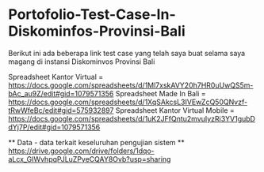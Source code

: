 # Portofolio-Test-Case-In-Diskominfos-Provinsi-Bali
Berikut ini ada beberapa link test case yang telah saya buat selama saya magang di instansi Diskominvos Provinsi Bali

Spreadsheet Kantor Virtual = https://docs.google.com/spreadsheets/d/1Ml7xskAVY20h7HR0uUwQS5m-bAc_au9Z/edit#gid=1079571356
Spreadsheet Made In Bali = https://docs.google.com/spreadsheets/d/1XqSAkcsL3IVEwZcQ50QNvzf-tRwWfeBc/edit#gid=575932897
Spreadsheet Kantor Virtual Mobile = https://docs.google.com/spreadsheets/d/1uK2JFfQntu2mvuIyzRi3YV1gubDdYj7P/edit#gid=1079571356


** Data - data terkait keseluruhan pengujian sistem **
https://drive.google.com/drive/folders/1dqo-aLcx_GIWvhpqPJLuZPyeCQAY8Ovb?usp=sharing

